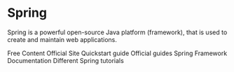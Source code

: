 # Spring

Spring is a powerful open-source Java platform (framework), that is used to create and maintain web applications.

<ResourceGroupTitle>Free Content</ResourceGroupTitle>
<BadgeLink colorScheme='blue' badgeText='Official Site' href='https://spring.io/'>Official Site</BadgeLink>
<BadgeLink colorScheme='blue' badgeText='Official Site' href='https://spring.io/quickstart'>Quickstart guide</BadgeLink>
<BadgeLink colorScheme='blue' badgeText='Official Site' href='https://spring.io/guides'>Official guides</BadgeLink>
<BadgeLink colorScheme='blue' badgeText='Official Site' href='https://docs.spring.io/spring-framework/docs/current/reference/html/'>Spring Framework Documentation</BadgeLink>
<BadgeLink colorScheme='yellow' badgeText='Read' href='https://www.baeldung.com/spring-boot'>Different Spring tutorials</BadgeLink>
